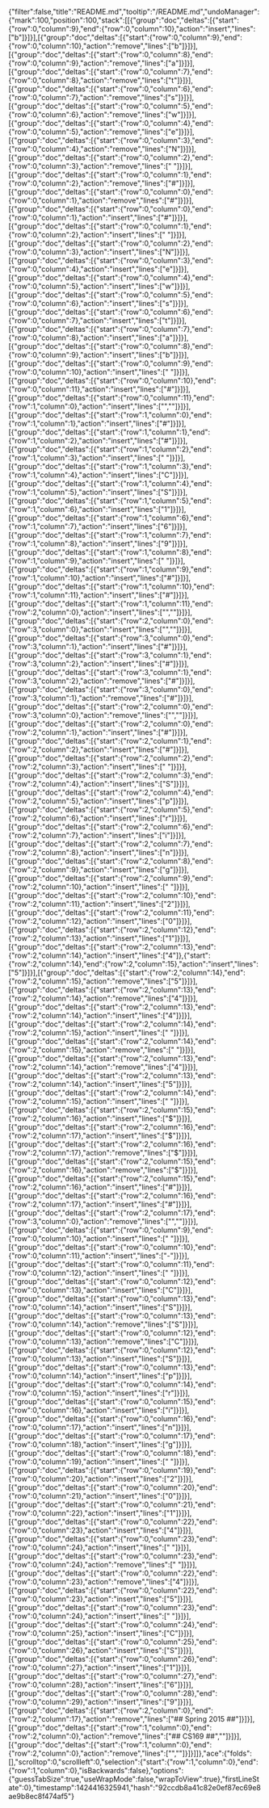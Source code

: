 {"filter":false,"title":"README.md","tooltip":"/README.md","undoManager":{"mark":100,"position":100,"stack":[[{"group":"doc","deltas":[{"start":{"row":0,"column":9},"end":{"row":0,"column":10},"action":"insert","lines":["b"]}]}],[{"group":"doc","deltas":[{"start":{"row":0,"column":9},"end":{"row":0,"column":10},"action":"remove","lines":["b"]}]}],[{"group":"doc","deltas":[{"start":{"row":0,"column":8},"end":{"row":0,"column":9},"action":"remove","lines":["a"]}]}],[{"group":"doc","deltas":[{"start":{"row":0,"column":7},"end":{"row":0,"column":8},"action":"remove","lines":["t"]}]}],[{"group":"doc","deltas":[{"start":{"row":0,"column":6},"end":{"row":0,"column":7},"action":"remove","lines":["s"]}]}],[{"group":"doc","deltas":[{"start":{"row":0,"column":5},"end":{"row":0,"column":6},"action":"remove","lines":["w"]}]}],[{"group":"doc","deltas":[{"start":{"row":0,"column":4},"end":{"row":0,"column":5},"action":"remove","lines":["e"]}]}],[{"group":"doc","deltas":[{"start":{"row":0,"column":3},"end":{"row":0,"column":4},"action":"remove","lines":["N"]}]}],[{"group":"doc","deltas":[{"start":{"row":0,"column":2},"end":{"row":0,"column":3},"action":"remove","lines":[" "]}]}],[{"group":"doc","deltas":[{"start":{"row":0,"column":1},"end":{"row":0,"column":2},"action":"remove","lines":["#"]}]}],[{"group":"doc","deltas":[{"start":{"row":0,"column":0},"end":{"row":0,"column":1},"action":"remove","lines":["#"]}]}],[{"group":"doc","deltas":[{"start":{"row":0,"column":0},"end":{"row":0,"column":1},"action":"insert","lines":["#"]}]}],[{"group":"doc","deltas":[{"start":{"row":0,"column":1},"end":{"row":0,"column":2},"action":"insert","lines":[" "]}]}],[{"group":"doc","deltas":[{"start":{"row":0,"column":2},"end":{"row":0,"column":3},"action":"insert","lines":["N"]}]}],[{"group":"doc","deltas":[{"start":{"row":0,"column":3},"end":{"row":0,"column":4},"action":"insert","lines":["e"]}]}],[{"group":"doc","deltas":[{"start":{"row":0,"column":4},"end":{"row":0,"column":5},"action":"insert","lines":["w"]}]}],[{"group":"doc","deltas":[{"start":{"row":0,"column":5},"end":{"row":0,"column":6},"action":"insert","lines":["s"]}]}],[{"group":"doc","deltas":[{"start":{"row":0,"column":6},"end":{"row":0,"column":7},"action":"insert","lines":["t"]}]}],[{"group":"doc","deltas":[{"start":{"row":0,"column":7},"end":{"row":0,"column":8},"action":"insert","lines":["a"]}]}],[{"group":"doc","deltas":[{"start":{"row":0,"column":8},"end":{"row":0,"column":9},"action":"insert","lines":["b"]}]}],[{"group":"doc","deltas":[{"start":{"row":0,"column":9},"end":{"row":0,"column":10},"action":"insert","lines":[" "]}]}],[{"group":"doc","deltas":[{"start":{"row":0,"column":10},"end":{"row":0,"column":11},"action":"insert","lines":["#"]}]}],[{"group":"doc","deltas":[{"start":{"row":0,"column":11},"end":{"row":1,"column":0},"action":"insert","lines":["",""]}]}],[{"group":"doc","deltas":[{"start":{"row":1,"column":0},"end":{"row":1,"column":1},"action":"insert","lines":["#"]}]}],[{"group":"doc","deltas":[{"start":{"row":1,"column":1},"end":{"row":1,"column":2},"action":"insert","lines":["#"]}]}],[{"group":"doc","deltas":[{"start":{"row":1,"column":2},"end":{"row":1,"column":3},"action":"insert","lines":[" "]}]}],[{"group":"doc","deltas":[{"start":{"row":1,"column":3},"end":{"row":1,"column":4},"action":"insert","lines":["C"]}]}],[{"group":"doc","deltas":[{"start":{"row":1,"column":4},"end":{"row":1,"column":5},"action":"insert","lines":["S"]}]}],[{"group":"doc","deltas":[{"start":{"row":1,"column":5},"end":{"row":1,"column":6},"action":"insert","lines":["1"]}]}],[{"group":"doc","deltas":[{"start":{"row":1,"column":6},"end":{"row":1,"column":7},"action":"insert","lines":["6"]}]}],[{"group":"doc","deltas":[{"start":{"row":1,"column":7},"end":{"row":1,"column":8},"action":"insert","lines":["9"]}]}],[{"group":"doc","deltas":[{"start":{"row":1,"column":8},"end":{"row":1,"column":9},"action":"insert","lines":[" "]}]}],[{"group":"doc","deltas":[{"start":{"row":1,"column":9},"end":{"row":1,"column":10},"action":"insert","lines":["#"]}]}],[{"group":"doc","deltas":[{"start":{"row":1,"column":10},"end":{"row":1,"column":11},"action":"insert","lines":["#"]}]}],[{"group":"doc","deltas":[{"start":{"row":1,"column":11},"end":{"row":2,"column":0},"action":"insert","lines":["",""]}]}],[{"group":"doc","deltas":[{"start":{"row":2,"column":0},"end":{"row":3,"column":0},"action":"insert","lines":["",""]}]}],[{"group":"doc","deltas":[{"start":{"row":3,"column":0},"end":{"row":3,"column":1},"action":"insert","lines":["#"]}]}],[{"group":"doc","deltas":[{"start":{"row":3,"column":1},"end":{"row":3,"column":2},"action":"insert","lines":["#"]}]}],[{"group":"doc","deltas":[{"start":{"row":3,"column":1},"end":{"row":3,"column":2},"action":"remove","lines":["#"]}]}],[{"group":"doc","deltas":[{"start":{"row":3,"column":0},"end":{"row":3,"column":1},"action":"remove","lines":["#"]}]}],[{"group":"doc","deltas":[{"start":{"row":2,"column":0},"end":{"row":3,"column":0},"action":"remove","lines":["",""]}]}],[{"group":"doc","deltas":[{"start":{"row":2,"column":0},"end":{"row":2,"column":1},"action":"insert","lines":["#"]}]}],[{"group":"doc","deltas":[{"start":{"row":2,"column":1},"end":{"row":2,"column":2},"action":"insert","lines":["#"]}]}],[{"group":"doc","deltas":[{"start":{"row":2,"column":2},"end":{"row":2,"column":3},"action":"insert","lines":[" "]}]}],[{"group":"doc","deltas":[{"start":{"row":2,"column":3},"end":{"row":2,"column":4},"action":"insert","lines":["S"]}]}],[{"group":"doc","deltas":[{"start":{"row":2,"column":4},"end":{"row":2,"column":5},"action":"insert","lines":["p"]}]}],[{"group":"doc","deltas":[{"start":{"row":2,"column":5},"end":{"row":2,"column":6},"action":"insert","lines":["r"]}]}],[{"group":"doc","deltas":[{"start":{"row":2,"column":6},"end":{"row":2,"column":7},"action":"insert","lines":["i"]}]}],[{"group":"doc","deltas":[{"start":{"row":2,"column":7},"end":{"row":2,"column":8},"action":"insert","lines":["n"]}]}],[{"group":"doc","deltas":[{"start":{"row":2,"column":8},"end":{"row":2,"column":9},"action":"insert","lines":["g"]}]}],[{"group":"doc","deltas":[{"start":{"row":2,"column":9},"end":{"row":2,"column":10},"action":"insert","lines":[" "]}]}],[{"group":"doc","deltas":[{"start":{"row":2,"column":10},"end":{"row":2,"column":11},"action":"insert","lines":["2"]}]}],[{"group":"doc","deltas":[{"start":{"row":2,"column":11},"end":{"row":2,"column":12},"action":"insert","lines":["0"]}]}],[{"group":"doc","deltas":[{"start":{"row":2,"column":12},"end":{"row":2,"column":13},"action":"insert","lines":["1"]}]}],[{"group":"doc","deltas":[{"start":{"row":2,"column":13},"end":{"row":2,"column":14},"action":"insert","lines":["4"]},{"start":{"row":2,"column":14},"end":{"row":2,"column":15},"action":"insert","lines":["5"]}]}],[{"group":"doc","deltas":[{"start":{"row":2,"column":14},"end":{"row":2,"column":15},"action":"remove","lines":["5"]}]}],[{"group":"doc","deltas":[{"start":{"row":2,"column":13},"end":{"row":2,"column":14},"action":"remove","lines":["4"]}]}],[{"group":"doc","deltas":[{"start":{"row":2,"column":13},"end":{"row":2,"column":14},"action":"insert","lines":["4"]}]}],[{"group":"doc","deltas":[{"start":{"row":2,"column":14},"end":{"row":2,"column":15},"action":"insert","lines":[" "]}]}],[{"group":"doc","deltas":[{"start":{"row":2,"column":14},"end":{"row":2,"column":15},"action":"remove","lines":[" "]}]}],[{"group":"doc","deltas":[{"start":{"row":2,"column":13},"end":{"row":2,"column":14},"action":"remove","lines":["4"]}]}],[{"group":"doc","deltas":[{"start":{"row":2,"column":13},"end":{"row":2,"column":14},"action":"insert","lines":["5"]}]}],[{"group":"doc","deltas":[{"start":{"row":2,"column":14},"end":{"row":2,"column":15},"action":"insert","lines":[" "]}]}],[{"group":"doc","deltas":[{"start":{"row":2,"column":15},"end":{"row":2,"column":16},"action":"insert","lines":["$"]}]}],[{"group":"doc","deltas":[{"start":{"row":2,"column":16},"end":{"row":2,"column":17},"action":"insert","lines":["$"]}]}],[{"group":"doc","deltas":[{"start":{"row":2,"column":16},"end":{"row":2,"column":17},"action":"remove","lines":["$"]}]}],[{"group":"doc","deltas":[{"start":{"row":2,"column":15},"end":{"row":2,"column":16},"action":"remove","lines":["$"]}]}],[{"group":"doc","deltas":[{"start":{"row":2,"column":15},"end":{"row":2,"column":16},"action":"insert","lines":["#"]}]}],[{"group":"doc","deltas":[{"start":{"row":2,"column":16},"end":{"row":2,"column":17},"action":"insert","lines":["#"]}]}],[{"group":"doc","deltas":[{"start":{"row":2,"column":17},"end":{"row":3,"column":0},"action":"remove","lines":["",""]}]}],[{"group":"doc","deltas":[{"start":{"row":0,"column":9},"end":{"row":0,"column":10},"action":"insert","lines":[" "]}]}],[{"group":"doc","deltas":[{"start":{"row":0,"column":10},"end":{"row":0,"column":11},"action":"insert","lines":["-"]}]}],[{"group":"doc","deltas":[{"start":{"row":0,"column":11},"end":{"row":0,"column":12},"action":"insert","lines":[" "]}]}],[{"group":"doc","deltas":[{"start":{"row":0,"column":12},"end":{"row":0,"column":13},"action":"insert","lines":["C"]}]}],[{"group":"doc","deltas":[{"start":{"row":0,"column":13},"end":{"row":0,"column":14},"action":"insert","lines":["S"]}]}],[{"group":"doc","deltas":[{"start":{"row":0,"column":13},"end":{"row":0,"column":14},"action":"remove","lines":["S"]}]}],[{"group":"doc","deltas":[{"start":{"row":0,"column":12},"end":{"row":0,"column":13},"action":"remove","lines":["C"]}]}],[{"group":"doc","deltas":[{"start":{"row":0,"column":12},"end":{"row":0,"column":13},"action":"insert","lines":["S"]}]}],[{"group":"doc","deltas":[{"start":{"row":0,"column":13},"end":{"row":0,"column":14},"action":"insert","lines":["p"]}]}],[{"group":"doc","deltas":[{"start":{"row":0,"column":14},"end":{"row":0,"column":15},"action":"insert","lines":["r"]}]}],[{"group":"doc","deltas":[{"start":{"row":0,"column":15},"end":{"row":0,"column":16},"action":"insert","lines":["i"]}]}],[{"group":"doc","deltas":[{"start":{"row":0,"column":16},"end":{"row":0,"column":17},"action":"insert","lines":["n"]}]}],[{"group":"doc","deltas":[{"start":{"row":0,"column":17},"end":{"row":0,"column":18},"action":"insert","lines":["g"]}]}],[{"group":"doc","deltas":[{"start":{"row":0,"column":18},"end":{"row":0,"column":19},"action":"insert","lines":[" "]}]}],[{"group":"doc","deltas":[{"start":{"row":0,"column":19},"end":{"row":0,"column":20},"action":"insert","lines":["2"]}]}],[{"group":"doc","deltas":[{"start":{"row":0,"column":20},"end":{"row":0,"column":21},"action":"insert","lines":["0"]}]}],[{"group":"doc","deltas":[{"start":{"row":0,"column":21},"end":{"row":0,"column":22},"action":"insert","lines":["1"]}]}],[{"group":"doc","deltas":[{"start":{"row":0,"column":22},"end":{"row":0,"column":23},"action":"insert","lines":["4"]}]}],[{"group":"doc","deltas":[{"start":{"row":0,"column":23},"end":{"row":0,"column":24},"action":"insert","lines":[" "]}]}],[{"group":"doc","deltas":[{"start":{"row":0,"column":23},"end":{"row":0,"column":24},"action":"remove","lines":[" "]}]}],[{"group":"doc","deltas":[{"start":{"row":0,"column":22},"end":{"row":0,"column":23},"action":"remove","lines":["4"]}]}],[{"group":"doc","deltas":[{"start":{"row":0,"column":22},"end":{"row":0,"column":23},"action":"insert","lines":["5"]}]}],[{"group":"doc","deltas":[{"start":{"row":0,"column":23},"end":{"row":0,"column":24},"action":"insert","lines":[" "]}]}],[{"group":"doc","deltas":[{"start":{"row":0,"column":24},"end":{"row":0,"column":25},"action":"insert","lines":["C"]}]}],[{"group":"doc","deltas":[{"start":{"row":0,"column":25},"end":{"row":0,"column":26},"action":"insert","lines":["S"]}]}],[{"group":"doc","deltas":[{"start":{"row":0,"column":26},"end":{"row":0,"column":27},"action":"insert","lines":["1"]}]}],[{"group":"doc","deltas":[{"start":{"row":0,"column":27},"end":{"row":0,"column":28},"action":"insert","lines":["6"]}]}],[{"group":"doc","deltas":[{"start":{"row":0,"column":28},"end":{"row":0,"column":29},"action":"insert","lines":["9"]}]}],[{"group":"doc","deltas":[{"start":{"row":2,"column":0},"end":{"row":2,"column":17},"action":"remove","lines":["## Spring 2015 ##"]}]}],[{"group":"doc","deltas":[{"start":{"row":1,"column":0},"end":{"row":2,"column":0},"action":"remove","lines":["## CS169 ##",""]}]}],[{"group":"doc","deltas":[{"start":{"row":1,"column":0},"end":{"row":2,"column":0},"action":"remove","lines":["",""]}]}]]},"ace":{"folds":[],"scrolltop":0,"scrollleft":0,"selection":{"start":{"row":1,"column":0},"end":{"row":1,"column":0},"isBackwards":false},"options":{"guessTabSize":true,"useWrapMode":false,"wrapToView":true},"firstLineState":0},"timestamp":1424416325941,"hash":"92ccdb8a41c82e0ef87ec69e8ae9b8ec8f474af5"}